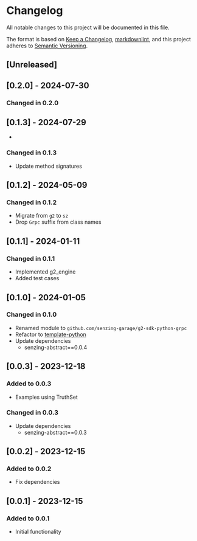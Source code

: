 # Changelog

All notable changes to this project will be documented in this file.

The format is based on [Keep a Changelog](https://keepachangelog.com/en/1.0.0/),
[markdownlint](https://dlaa.me/markdownlint/),
and this project adheres to [Semantic Versioning](https://semver.org/spec/v2.0.0.html).

## [Unreleased]

## [0.2.0] - 2024-07-30

### Changed in 0.2.0

## [0.1.3] - 2024-07-29

-

### Changed in 0.1.3

- Update method signatures

## [0.1.2] - 2024-05-09

### Changed in 0.1.2

- Migrate from `g2` to `sz`
- Drop `Grpc` suffix from class names

## [0.1.1] - 2024-01-11

### Changed in 0.1.1

- Implemented g2_engine
- Added test cases

## [0.1.0] - 2024-01-05

### Changed in 0.1.0

- Renamed module to `github.com/senzing-garage/g2-sdk-python-grpc`
- Refactor to [template-python](https://github.com/senzing-garage/template-python)
- Update dependencies
  - senzing-abstract==0.0.4

## [0.0.3] - 2023-12-18

### Added to 0.0.3

- Examples using TruthSet

### Changed in 0.0.3

- Update dependencies
  - senzing-abstract==0.0.3

## [0.0.2] - 2023-12-15

### Added to 0.0.2

- Fix dependencies

## [0.0.1] - 2023-12-15

### Added to 0.0.1

- Initial functionality
